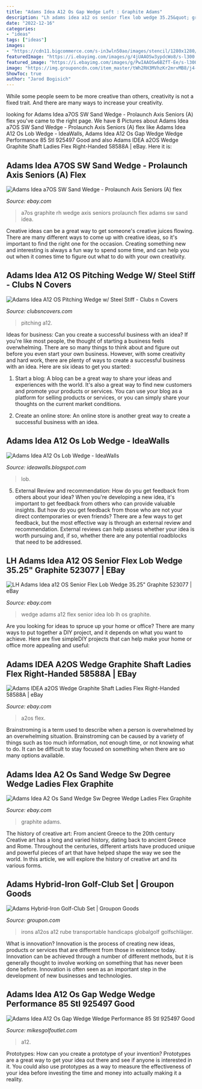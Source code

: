 ```yaml
---
title: "Adams Idea A12 Os Gap Wedge Loft : Graphite Adams"
description: "Lh adams idea a12 os senior flex lob wedge 35.25&quot; graphite 523077"
date: "2022-12-16"
categories:
- "ideas"
tags: ["ideas"]
images:
- "https://cdn11.bigcommerce.com/s-in3wln50ao/images/stencil/1280x1280/products/383405/1785211/00925497__2__25603.1629156921.jpg?c=2"
featuredImage: "https://i.ebayimg.com/images/g/4jUAAOSw3ypdcWo8/s-l300.jpg"
featured_image: "https://i.ebayimg.com/images/g/PwIAAOSw6BZfT-Ee/s-l300.jpg"
image: "https://img.grouponcdn.com/item_master/tWh2RH3MVhzKr2mrvMB8/j4-1000x1000/v1/c870x524.jpg"
ShowToc: true
author: "Jarod Bogisich"
---
```



While some people seem to be more creative than others, creativity is not a fixed trait. And there are many ways to increase your creativity.

	

		
looking for Adams Idea a7OS SW Sand Wedge - Prolaunch Axis Seniors (A) flex you've came to the right page. We have 8 Pictures about Adams Idea a7OS SW Sand Wedge - Prolaunch Axis Seniors (A) flex like Adams Idea A12 Os Lob Wedge - IdeaWalls, Adams Idea A12 Os Gap Wedge Wedge Performance 85 Stl 925497 Good and also Adams IDEA a2OS Wedge Graphite Shaft Ladies Flex Right-Handed 58588A | eBay. Here it is:
		
    
## Adams Idea A7OS SW Sand Wedge - Prolaunch Axis Seniors (A) Flex

<img loading=lazy src="https://i.ebayimg.com/images/g/V2IAAOSwXJ9ai6wb/s-l300.jpg" onerror="this.onerror=null;this.src='https://tse1.mm.bing.net/th?id=OIP.WNSGwDmYZ-SMw_BkY5G38QAAAA&amp;pid=15.1';" alt="Adams Idea a7OS SW Sand Wedge - Prolaunch Axis Seniors (A) flex">

_Source: ebay.com_

>a7os graphite rh wedge axis seniors prolaunch flex adams sw sand idea. 

	

Creative ideas can be a great way to get someone's creative juices flowing. There are many different ways to come up with creative ideas, so it's important to find the right one for the occasion. Creating something new and interesting is always a fun way to spend some time, and can help you out when it comes time to figure out what to do with your own creativity.

    
## Adams Idea A12 OS Pitching Wedge W/ Steel Stiff - Clubs N Covers

<img loading=lazy src="https://cdn10.bigcommerce.com/s-jguinkpy/products/12615/images/66391/IMG_1282__31760.1501805971.1280.1200.jpg?c=2" onerror="this.onerror=null;this.src='https://tse4.mm.bing.net/th?id=OIP.ZFYWpjC2aE4AGXQpmqNETgHaFj&amp;pid=15.1';" alt="Adams Idea A12 OS Pitching Wedge w/ Steel Stiff - Clubs n Covers">

_Source: clubsncovers.com_

>pitching a12. 

	

Ideas for business: Can you create a successful business with an idea?
If you're like most people, the thought of starting a business feels overwhelming. There are so many things to think about and figure out before you even start your own business. However, with some creativity and hard work, there are plenty of ways to create a successful business with an idea. Here are six ideas to get you started:
1) Start a blog: A blog can be a great way to share your ideas and experiences with the world. It's also a great way to find new customers and promote your products or services. You can use your blog as a platform for selling products or services, or you can simply share your thoughts on the current market conditions.

2) Create an online store: An online store is another great way to create a successful business with an idea.

    
## Adams Idea A12 Os Lob Wedge - IdeaWalls

<img loading=lazy src="https://lh6.googleusercontent.com/proxy/4dnZ58bS5yZxq9jMB9OvsHgbWfHQDy_QFuOQCeA2ZCaaBjbtITljN0TtUBweq2bQdW1iE7L3IgWCZ3BMajXH3HokjkiVlRRXIiaiFkLFHed8G3OkhRnq9w=w1200-h630-p-k-no-nu" onerror="this.onerror=null;this.src='https://tse2.mm.bing.net/th?id=OIP.QbRiPYKvnAofXyYKP1f06AHaD4&amp;pid=15.1';" alt="Adams Idea A12 Os Lob Wedge - IdeaWalls">

_Source: ideawalls.blogspot.com_

>lob. 

	

5. External Review and recommendation: How do you get feedback from others about your idea?
When you're developing a new idea, it's important to get feedback from others who can provide valuable insights. But how do you get feedback from those who are not your direct contemporaries or even friends? There are a few ways to get feedback, but the most effective way is through an external review and recommendation. External reviews can help assess whether your idea is worth pursuing and, if so, whether there are any potential roadblocks that need to be addressed.

    
## LH Adams Idea A12 OS Senior Flex Lob Wedge 35.25&quot; Graphite 523077 | EBay

<img loading=lazy src="https://s3.amazonaws.com/images.swingemagaingolf.com/00523077__1.jpg" onerror="this.onerror=null;this.src='https://tse2.mm.bing.net/th?id=OIP.9xY8IiOwjTWdrKqyhhpj0AHaE7&amp;pid=15.1';" alt="LH Adams Idea a12 OS Senior Flex Lob Wedge 35.25&quot; Graphite 523077 | eBay">

_Source: ebay.com_

>wedge adams a12 flex senior idea lob lh os graphite. 

	

Are you looking for ideas to spruce up your home or office? There are many ways to put together a DIY project, and it depends on what you want to achieve. Here are five simpleDIY projects that can help make your home or office more appealing and useful:

    
## Adams IDEA A2OS Wedge Graphite Shaft Ladies Flex Right-Handed 58588A | EBay

<img loading=lazy src="https://i.ebayimg.com/images/g/4jUAAOSw3ypdcWo8/s-l300.jpg" onerror="this.onerror=null;this.src='https://tse3.mm.bing.net/th?id=OIP.WIAzbYvrOFbjSKZgHdEOUwAAAA&amp;pid=15.1';" alt="Adams IDEA a2OS Wedge Graphite Shaft Ladies Flex Right-Handed 58588A | eBay">

_Source: ebay.com_

>a2os flex. 

	

Brainstroming is a term used to describe when a person is overwhelmed by an overwhelming situation. Brainstroming can be caused by a variety of things such as too much information, not enough time, or not knowing what to do. It can be difficult to stay focused on something when there are so many options available.

    
## Adams Idea A2 Os Sand Wedge Sw Degree Wedge Ladies Flex Graphite

<img loading=lazy src="https://i.ebayimg.com/images/g/PwIAAOSw6BZfT-Ee/s-l300.jpg" onerror="this.onerror=null;this.src='https://tse3.mm.bing.net/th?id=OIP.7ULj7FaBtDwLI9zGzc384AAAAA&amp;pid=15.1';" alt="Adams Idea A2 Os Sand Wedge Sw Degree Wedge Ladies Flex Graphite">

_Source: ebay.com_

>graphite adams. 

	

The history of creative art: From ancient Greece to the 20th century
Creative art has a long and varied history, dating back to ancient Greece and Rome. Throughout the centuries, different artists have produced unique and powerful pieces of art that have helped shape the way we see the world. In this article, we will explore the history of creative art and its various forms.

    
## Adams Hybrid-Iron Golf-Club Set | Groupon Goods

<img loading=lazy src="https://img.grouponcdn.com/item_master/tWh2RH3MVhzKr2mrvMB8/j4-1000x1000/v1/c870x524.jpg" onerror="this.onerror=null;this.src='https://tse1.mm.bing.net/th?id=OIP.mwZwnf36OlyNMhnE62TmIwHaEd&amp;pid=15.1';" alt="Adams Hybrid-Iron Golf-Club Set | Groupon Goods">

_Source: groupon.com_

>irons a12os a12 rube transportable handicaps globalgolf golfschläger. 

	

What is innovation?
Innovation is the process of creating new ideas, products or services that are different from those in existence today. Innovation can be achieved through a number of different methods, but it is generally thought to involve working on something that has never been done before. Innovation is often seen as an important step in the development of new businesses and technologies.

    
## Adams Idea A12 Os Gap Wedge Wedge Performance 85 Stl 925497 Good

<img loading=lazy src="https://cdn11.bigcommerce.com/s-in3wln50ao/images/stencil/1280x1280/products/383405/1785211/00925497__2__25603.1629156921.jpg?c=2" onerror="this.onerror=null;this.src='https://tse1.mm.bing.net/th?id=OIP.Z8uiWH_1rZ-C97OMdnisAQHaEK&amp;pid=15.1';" alt="Adams Idea A12 Os Gap Wedge Wedge Performance 85 Stl 925497 Good">

_Source: mikesgolfoutlet.com_

>a12. 

	

Prototypes: How can you create a prototype of your invention?
Prototypes are a great way to get your idea out there and see if anyone is interested in it. You could also use prototypes as a way to measure the effectiveness of your idea before investing the time and money into actually making it a reality.

